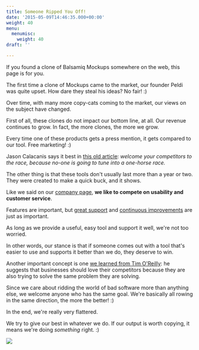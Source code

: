 ```yaml
---
title: Someone Ripped You Off!
date: '2015-05-09T14:46:35.000+00:00'
weight: 40
menu:
  menumisc:
    weight: 40
draft: ''

---
```

If you found a clone of Balsamiq Mockups somewhere on the web, this page is for you.

The first time a clone of Mockups came to the market, our founder Peldi was quite upset. How dare they steal his ideas? No fair! :)

Over time, with many more copy-cats coming to the market, our views on the subject have changed.

First of all, these clones do not impact our bottom line, at all. Our revenue continues to grow. In fact, the more clones, the more we grow.

Every time one of these products gets a press mention, it gets compared to our tool. Free marketing! :)

Jason Calacanis says it best in [this old article](http://www.businessinsider.com/2008/8/jason-calacanis-on-how-to-get-pr-for-your-startup-fire-your-pr-company): _welcome your competitors to the race, because no-one is going to tune into a one-horse race._

The other thing is that these tools don't usually last more than a year or two. They were created to make a quick buck, and it shows.

Like we said on our [company page](https://balsamiq.com/company), **we like to compete on usability and customer service**.

Features are important, but [great support](/) and [continuous improvements](https://blog.balsamiq.com/category/release-notes/) are just as important.

As long as we provide a useful, easy tool and support it well, we're not too worried.

In other words, our stance is that if someone comes out with a tool that's easier to use and supports it better than we do, they deserve to win.

Another important concept is one [we learned from Tim O'Reilly](http://radar.oreilly.com/2009/01/work-on-stuff-that-matters-fir.html): he suggests that businesses should love their competitors because they are also trying to solve the same problem they are solving.

Since we care about ridding the world of bad software more than anything else, we welcome anyone who has the same goal. We're basically all rowing in the same direction, the more the better! :)

In the end, we're really very flattered.

We try to give our best in whatever we do. If our output is worth copying, it means we're doing _something_ right. :)

![](https://media.balsamiq.com/img/hero-team-framed.png)
